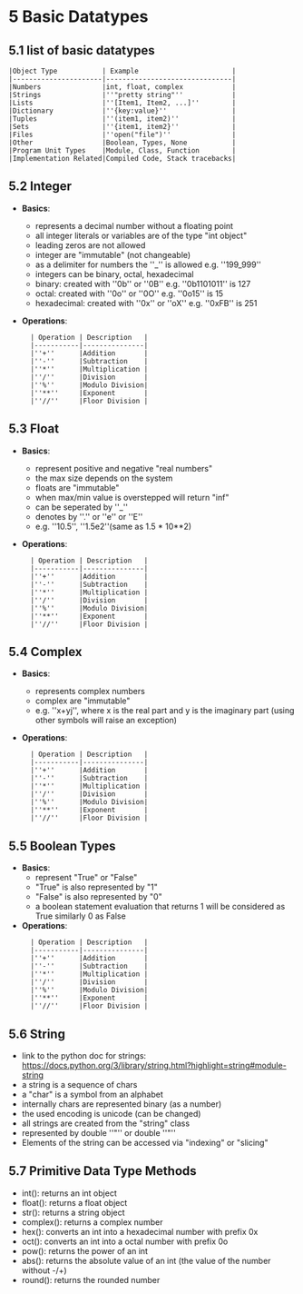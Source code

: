 # 5 Basic Datatypes
## 5.1 list of basic datatypes
>
    |Object Type           | Example                       |
    |----------------------|-------------------------------|
    |Numbers               |int, float, complex            |
    |Strings               |''"pretty string"''            |
    |Lists                 |''[Item1, Item2, ...]''        |
    |Dictionary            |''{key:value}''                |
    |Tuples                |''(item1, item2)''             |
    |Sets                  |''{item1, item2}''             |
    |Files                 |''open("file")''               |		
    |Other                 |Boolean, Types, None           |
    |Program Unit Types    |Module, Class, Function        |
    |Implementation Related|Compiled Code, Stack tracebacks|

## 5.2 Integer
- **Basics**:
    - represents a decimal number without a floating point
    - all integer literals or variables are of the type "int object"
    - leading zeros are not allowed
    - integer are "immutable" (not changeable)
    - as a delimiter for numbers the ''_'' is allowed e.g. ''199_999''
    - integers can be binary, octal, hexadecimal
    - binary: created with ''0b'' or ''0B'' e.g. ''0b1101011'' is 127
    - octal: created with ''0o'' or ''0O'' e.g. ''0o15'' is 15
    - hexadecimal: created with ''0x'' or ''oX'' e.g. ''0xFB'' is 251

- **Operations**:
    >
        | Operation | Description   |
        |-----------|---------------|
        |''+''      |Addition       |
        |''-''      |Subtraction    |
        |''*''      |Multiplication |
        |''/''      |Division       |
        |''%''      |Modulo Division|
        |''**''     |Exponent       |
        |''//''     |Floor Division |

## 5.3 Float
- **Basics**:
    - represent positive and negative "real numbers"
    - the max size depends on the system
    - floats are "immutable"
    - when max/min value is overstepped will return "inf"
    - can be seperated by ''_''
    - denotes by ''.'' or ''e'' or ''E''
    - e.g. ''10.5'', ''1.5e2''(same as 1.5 * 10**2)

- **Operations**:
    >
        | Operation | Description   |
        |-----------|---------------|
        |''+''      |Addition       |
        |''-''      |Subtraction    |
        |''*''      |Multiplication |
        |''/''      |Division       |
        |''%''      |Modulo Division|
        |''**''     |Exponent       |
        |''//''     |Floor Division |

## 5.4 Complex
- **Basics**:
    - represents complex numbers
    - complex are "immutable"
    - e.g. ''x+yj'', where x is the real part and y is the imaginary part (using other symbols will raise an exception)

- **Operations**:
    >
        | Operation | Description   |
        |-----------|---------------|
        |''+''      |Addition       |
        |''-''      |Subtraction    |
        |''*''      |Multiplication |
        |''/''      |Division       |
        |''%''      |Modulo Division|
        |''**''     |Exponent       |
        |''//''     |Floor Division |

## 5.5 Boolean Types
- **Basics**:
    - represent "True" or "False"
    - "True" is also represented by "1"
    - "False" is also represented by "0"
    - a boolean statement evaluation that returns 1 will be considered as True similarly 0 as False
- **Operations**:
    >
        | Operation | Description   |
        |-----------|---------------|
        |''+''      |Addition       |
        |''-''      |Subtraction    |
        |''*''      |Multiplication |
        |''/''      |Division       |
        |''%''      |Modulo Division|
        |''**''     |Exponent       |
        |''//''     |Floor Division |			

## 5.6 String
- link to the python doc for strings: https://docs.python.org/3/library/string.html?highlight=string#module-string
- a string is a sequence of chars
- a "char" is a symbol from an alphabet
- internally chars are represented binary (as a number)
- the used encoding is unicode (can be changed)
- all strings are created from the "string" class
- represented by double ''"'' or double ''"''
- Elements of the string can be accessed via "indexing" or "slicing"

## 5.7 Primitive Data Type Methods
- int(): returns an int object
- float(): returns a float object
- str(): returns a string object
- complex(): returns a complex number
- hex(): converts an int into a hexadecimal number with prefix 0x
- oct(): converts an int into a octal number with prefix 0o
- pow(): returns the power of an int
- abs(): returns the absolute value of an int (the value of the number without -/+)
- round(): returns the rounded number